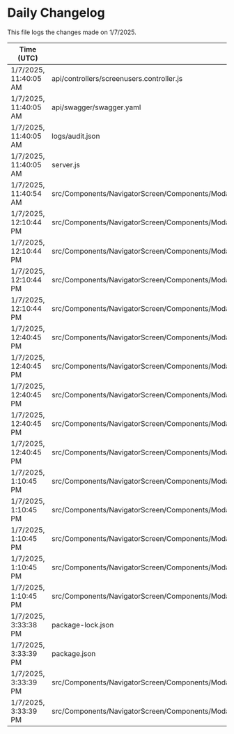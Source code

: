# Daily Changelog

This file logs the changes made on 1/7/2025.

| Time (UTC)             | Files Modified                    | Changes (Addition/Deletion) |
|------------------------|-----------------------------------|-----------------------------|
| 1/7/2025, 11:40:05 AM | api/controllers/screenusers.controller.js | 4 Additions & 4 Deletions |
| 1/7/2025, 11:40:05 AM | api/swagger/swagger.yaml | 6 Additions & 6 Deletions |
| 1/7/2025, 11:40:05 AM | logs/audit.json | 5 Additions & 5 Deletions |
| 1/7/2025, 11:40:05 AM | server.js | 4 Additions & 4 Deletions |
| 1/7/2025, 11:40:54 AM | src/Components/NavigatorScreen/Components/Modal/ModelLeft/LeftBody.js | 1 Additions & 0 Deletions|
| 1/7/2025, 12:10:44 PM | src/Components/NavigatorScreen/Components/Modal/ModalRight/Banquet/NewPreviewUI/EditTemplateModal.js | 19 Additions & 4 Deletions|
| 1/7/2025, 12:10:44 PM | src/Components/NavigatorScreen/Components/Modal/ModalRight/Banquet/NewPreviewUI/NewPreviewLeftCustomisationData.js | 6 Additions & 9 Deletions|
| 1/7/2025, 12:10:44 PM | src/Components/NavigatorScreen/Components/Modal/ModalRight/Banquet/NewPreviewUI/NewPreviewNewCard.js | 11 Additions & 8 Deletions|
| 1/7/2025, 12:10:44 PM | src/Components/NavigatorScreen/Components/Modal/ModelLeft/LeftBody.js | 1 Additions & 0 Deletions|
| 1/7/2025, 12:40:45 PM | src/Components/NavigatorScreen/Components/Modal/ModalRight/Banquet/NewPreviewUI/EditTemplateModal.js | 19 Additions & 4 Deletions|
| 1/7/2025, 12:40:45 PM | src/Components/NavigatorScreen/Components/Modal/ModalRight/Banquet/NewPreviewUI/NewNavigatorRightPreviewScreen.js | 10 Additions & 5 Deletions|
| 1/7/2025, 12:40:45 PM | src/Components/NavigatorScreen/Components/Modal/ModalRight/Banquet/NewPreviewUI/NewPreviewLeftCustomisationData.js | 6 Additions & 9 Deletions|
| 1/7/2025, 12:40:45 PM | src/Components/NavigatorScreen/Components/Modal/ModalRight/Banquet/NewPreviewUI/NewPreviewNewCard.js | 11 Additions & 8 Deletions|
| 1/7/2025, 12:40:45 PM | src/Components/NavigatorScreen/Components/Modal/ModelLeft/LeftBody.js | 1 Additions & 0 Deletions|
| 1/7/2025, 1:10:45 PM | src/Components/NavigatorScreen/Components/Modal/ModalRight/Banquet/NewPreviewUI/EditTemplateModal.js | 19 Additions & 4 Deletions|
| 1/7/2025, 1:10:45 PM | src/Components/NavigatorScreen/Components/Modal/ModalRight/Banquet/NewPreviewUI/NewNavigatorRightPreviewScreen.js | 30 Additions & 16 Deletions|
| 1/7/2025, 1:10:45 PM | src/Components/NavigatorScreen/Components/Modal/ModalRight/Banquet/NewPreviewUI/NewPreviewLeftCustomisationData.js | 6 Additions & 9 Deletions|
| 1/7/2025, 1:10:45 PM | src/Components/NavigatorScreen/Components/Modal/ModalRight/Banquet/NewPreviewUI/NewPreviewNewCard.js | 11 Additions & 8 Deletions|
| 1/7/2025, 1:10:45 PM | src/Components/NavigatorScreen/Components/Modal/ModelLeft/LeftBody.js | 1 Additions & 0 Deletions|
| 1/7/2025, 3:33:38 PM | package-lock.json | 9 Additions & 0 Deletions|
| 1/7/2025, 3:33:39 PM | package.json | 1 Additions & 0 Deletions|
| 1/7/2025, 3:33:39 PM | src/Components/NavigatorScreen/Components/Modal/ModalRight/Banquet/LinkMeetingBoard.js | 80 Additions & 45 Deletions|
| 1/7/2025, 3:33:39 PM | src/Components/NavigatorScreen/Components/Modal/ModelLeft/LeftBody.js | 1 Additions & 0 Deletions|
